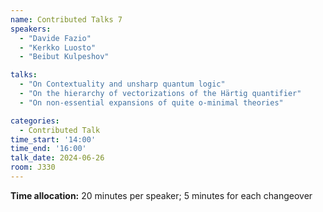 ```yaml
---
name: Contributed Talks 7
speakers: 
  - "Davide Fazio"
  - "Kerkko Luosto"
  - "Beibut Kulpeshov"

talks: 
  - "On Contextuality and unsharp quantum logic"
  - "On the hierarchy of vectorizations of the Härtig quantifier"
  - "On non-essential expansions of quite o-minimal theories"

categories:
  - Contributed Talk
time_start: '14:00'
time_end: '16:00'
talk_date: 2024-06-26
room: J330
---
```

**Time allocation:** 20 minutes per speaker; 5 minutes for each changeover
